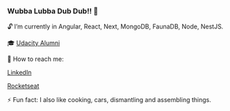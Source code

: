 ### Wubba Lubba Dub Dub!! 👋

:unlock: I’m currently in Angular, React, Next, MongoDB, FaunaDB, Node, NestJS.

:mortar_board: [Udacity Alumni](https://www.udacity.com)  

:satellite: How to reach me:  
  
[LinkedIn](https://www.linkedin.com/in/luiz-montenegro-7397076/)  

[Rocketseat](https://app.rocketseat.com.br/me/luiz-neto-04464)  

⚡ Fun fact: I also like cooking, cars, dismantling and assembling things.
<!-- /play dangerzone.-->

